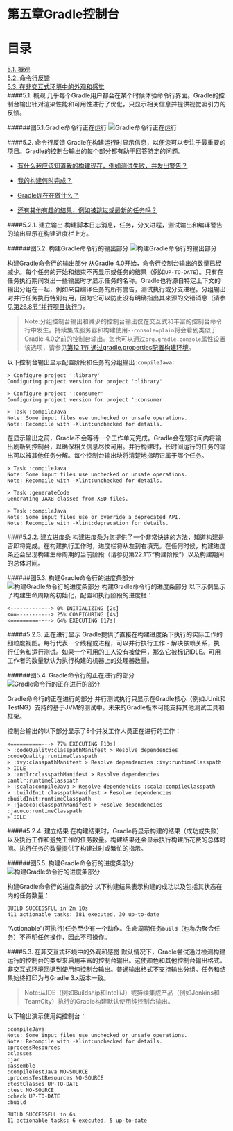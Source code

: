 # 第五章Gradle控制台
**目录**
=======
[5.1. 概观](#5.1.-概观)\
[5.2. 命令行反馈](#5.2.-命令行反馈)\
[5.3. 在非交互式环境中的外观和感觉](#5.3.-在非交互式环境中的外观和感觉)\
####5.1. 概观
几乎每个Gradle用户都会在某个时候体验命令行界面。Gradle的控制台输出针对渲染性能和可用性进行了优化，只显示相关信息并提供视觉吸引力的反馈。

######图5.1.Gradle命令行正在运行
![Gradle命令行正在运行](https://docs.gradle.org/4.4.1/userguide/img/console-animation.gif "Gradle命令行正在运行")


####5.2. 命令行反馈
Gradle在构建运行时显示信息，以便您可以专注于最重要的项目。Gradle的控制台输出的每个部分都有助于回答特定的问题。

* [有什么我应该知道我的构建现在，例如测试失败，并发出警告？](#图5.2.-构建gradle命令行的输出部分)

* [我的构建何时完成？](#图5.3.-构建gradle命令行的进度条部分)

* [Gradle现在在做什么？](#图5.4.-gradle命令行的正在进行的部分)

* [还有其他有趣的结果，例如被跳过或最新的任务吗？](#图5.5.-构建gradle命令行的进度条部分)

####5.2.1. 建立输出
构建脚本日志消息，任务，分叉进程，测试输出和编译警告的输出显示在构建进度栏上方。

######图5.2. 构建Gradle命令行的输出部分
![构建Gradle命令行的输出部分](https://docs.gradle.org/4.4.1/userguide/img/console-build-output.jpg "构建Gradle命令行的输出部分")

构建Gradle命令行的输出部分
从Gradle 4.0开始，命令行控制台输出的数量已经减少。每个任务的开始和结束不再显示或任务的结果（例如`UP-TO-DATE`）。只有在任务执行期间发出一些输出时才显示任务的名称。Gradle也将源自特定上下文的输出分组在一起，例如来自编译任务的所有警告，测试执行或分支进程。分组输出对并行任务执行特别有用，因为它可以防止没有明确指出其来源的交错消息（请参见[第26.8节“并行项目执行”](https://docs.gradle.org/4.4.1/userguide/multi_project_builds.html#sec:parallel_execution)）。

>Note:分组控制台输出和减少的控制台输出仅在交互式和丰富的控制台命令行中发生。持续集成服务器和构建使用`--console=plain`将会看到类似于Gradle 4.0之前的控制台输出。您也可以通过`org.gradle.console`属性设置该选项，请参见[第12.1节 通过gradle.properties配置构建环境](https://docs.gradle.org/4.4.1/userguide/build_environment.html#sec:gradle_configuration_properties)。

以下控制台输出显示配置阶段和任务的分组输出`:compileJava:`

    > Configure project ':library'
    Configuring project version for project ':library'
    
    > Configure project ':consumer'
    Configuring project version for project ':consumer'
    
    > Task :compileJava
    Note: Some input files use unchecked or unsafe operations.
    Note: Recompile with -Xlint:unchecked for details.
在显示输出之前，Gradle不会等待一个工作单元完成。Gradle会在短时间内将输出刷新到控制台，以确保相关信息尽快可用。并行构建时，长时间运行的任务的输出可以被其他任务分解。每个控制台输出块将清楚地指明它属于哪个任务。
    
    > Task :compileJava
    Note: Some input files use unchecked or unsafe operations.
    Note: Recompile with -Xlint:unchecked for details.
    
    > Task :generateCode
    Generating JAXB classed from XSD files.
    
    > Task :compileJava
    Note: Some input files use or override a deprecated API.
    Note: Recompile with -Xlint:deprecation for details.
####5.2.2. 建立进度条
构建进度条为您提供了一个非常快速的方法，知道构建是否即将完成。在构建执行工作时，进度栏将从左到右填充。在任何时候，构建进度条还会呈现构建生命周期的当前阶段（请参见第22.1节“构建阶段”）以及构建期间的总体时间。

######图5.3. 构建Gradle命令行的进度条部分
![构建Gradle命令行的进度条部分](https://docs.gradle.org/4.4.1/userguide/img/console-build-progress-bar.jpg "构建Gradle命令行的进度条部分")
构建Gradle命令行的进度条部分
以下示例显示了构建生命周期的初始化，配置和执行阶段的进度栏：

    <-------------> 0% INITIALIZING [2s]
    <==-----------> 25% CONFIGURING [4s]
    <=========----> 64% EXECUTING [17s]
#####5.2.3. 正在进行显示
Gradle提供了直接在构建进度条下执行的实际工作的细粒度视图。每行代表一个线程或进程，可以并行执行工作 - 解决依赖关系，执行任务和运行测试。如果一个可用的工人没有被使用，那么它被标记IDLE。可用工作者的数量默认为执行构建的机器上的处理器数量。

######图5.4. Gradle命令行的正在进行的部分
![Gradle命令行的正在进行的部分](https://docs.gradle.org/4.4.1/userguide/img/console-work-in-progress.jpg "Gradle命令行的正在进行的部分")

Gradle命令行的正在进行的部分
并行测试执行只显示在Gradle核心（例如JUnit和TestNG）支持的基于JVM的测试中。未来的Gradle版本可能支持其他测试工具和框架。

控制台输出的以下部分显示了8个并发工作人员正在进行的工作：

    <==========---> 77% EXECUTING [10s]
    > :codeQuality:classpathManifest > Resolve dependencies :codeQuality:runtimeClasspath
    > :ivy:classpathManifest > Resolve dependencies :ivy:runtimeClasspath
    > IDLE
    > :antlr:classpathManifest > Resolve dependencies :antlr:runtimeClasspath
    > :scala:compileJava > Resolve dependencies :scala:compileClasspath
    > :buildInit:classpathManifest > Resolve dependencies :buildInit:runtimeClasspath
    > :jacoco:classpathManifest > Resolve dependencies :jacoco:runtimeClasspath
    > IDLE
#####5.2.4. 建立结果
在构建结束时，Gradle将显示构建的结果（成功或失败）以及执行工作和避免工作的任务数量。构建结果还会显示执行构建所花费的总体时间。执行任务的数量提供了构建过时或繁忙的指示。

######图5.5. 构建Gradle命令行的进度条部分
![构建Gradle命令行的进度条部分](https://docs.gradle.org/4.4.1/userguide/img/console-build-result.jpg "构建Gradle命令行的进度条部分")

构建Gradle命令行的进度条部分
以下构建结果表示构建的成功以及包括其状态在内的任务数量：

    BUILD SUCCESSFUL in 2m 10s
    411 actionable tasks: 381 executed, 30 up-to-date
“Actionable”(可执行)任务至少有一个动作。生命周期任务`build`（也称为聚合任务）不声明任何操作，因此不可操作。

####5.3. 在非交互式环境中的外观和感觉
默认情况下，Gradle尝试通过检测构建运行的控制台的类型来启用丰富的控制台输出。这使颜色和其他控制台输出格式。非交互式环境回退到使用纯控制台输出。普通输出格式不支持输出分组。任务和结果始终打印为与Gradle 3.x版本一致。

>Note:从IDE（例如Buildship和IntelliJ）或持续集成产品（例如Jenkins和TeamCity）执行的Gradle构建默认使用纯控制台输出。

以下输出演示使用纯控制台：

    :compileJava
    Note: Some input files use unchecked or unsafe operations.
    Note: Recompile with -Xlint:unchecked for details.
    :processResources
    :classes
    :jar
    :assemble
    :compileTestJava NO-SOURCE
    :processTestResources NO-SOURCE
    :testClasses UP-TO-DATE
    :test NO-SOURCE
    :check UP-TO-DATE
    :build
    
    BUILD SUCCESSFUL in 6s
    11 actionable tasks: 6 executed, 5 up-to-date
